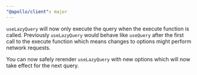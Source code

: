 ```yaml
---
"@apollo/client": major
---
```


`useLazyQuery` will now only execute the query when the execute function is called. Previously `useLazyQuery` would behave like `useQuery` after the first call to the execute function which means changes to options might perform network requests.

You can now safely rerender `useLazyQuery` with new options which will now take effect for the next query.
